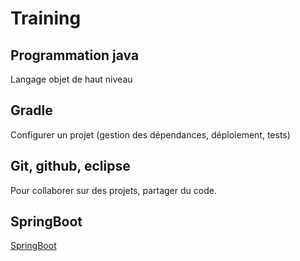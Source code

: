 # Training

## Programmation java

Langage objet de haut niveau

## Gradle

Configurer un projet (gestion des dépendances, déploiement, tests)

## Git, github, eclipse

Pour collaborer sur des projets, partager du code.

## SpringBoot

[SpringBoot](springboot/README.md)
